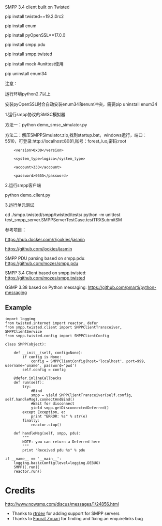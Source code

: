 SMPP 3.4 client built on Twisted


pip install twisted==19.2.0rc2

pip install enum

pip install pyOpenSSL==17.0.0

pip install smpp.pdu

pip install smpp.twisted

pip install mock    #unittest使用

pip uninstall enum34


注意：

运行环境python2.7以上

安装pyOpenSSL时会自动安装enum34和enum冲突，需要pip uninstall enum34


1.运行smpp协议的SMSC模拟器

方法一：python demo_smsc_simulator.py

方法二：解压SMPPSimulator.zip,找到startup.bat，windows运行，端口：5510，可登录:http://localhost:8081,账号：forest_luo,密码:root

<authenticate name="whoami" role="authorized">

		<version>0x30</version>

		<system_type>logica</system_type>

		<account>333</account>

		<password>0555</password>

</authenticate>


2.运行smpp客户端

python demo_client.py


3.运行单元测试

cd ./smpp.twisted/smpp/twisted/tests/
python -m unittest test_smpp_server.SMPPServerTestCase.testTRXSubmitSM


参考项目：

https://hub.docker.com/r/jookies/jasmin

https://github.com/jookies/jasmin

SMPP PDU parsing based on smpp.pdu: https://github.com/mozes/smpp.pdu

SMPP 3.4 Client based on smpp.twisted: https://github.com/mozes/smpp.twisted

GSMP 3.38 based on Python messaging: https://github.com/pmarti/python-messaging



Example
-------
    import logging
    from twisted.internet import reactor, defer
    from smpp.twisted.client import SMPPClientTransceiver, SMPPClientService
    from smpp.twisted.config import SMPPClientConfig

    class SMPP(object):

        def __init__(self, config=None):
            if config is None:
                config = SMPPClientConfig(host='localhost', port=999, username='uname', password='pwd')
            self.config = config
        
        @defer.inlineCallbacks
        def run(self):
            try:
                #Bind
                smpp = yield SMPPClientTransceiver(self.config, self.handleMsg).connectAndBind()
                #Wait for disconnect
                yield smpp.getDisconnectedDeferred()
            except Exception, e:
                print "ERROR: %s" % str(e)
            finally:
                reactor.stop()
    
        def handleMsg(self, smpp, pdu):
            """
            NOTE: you can return a Deferred here
            """
            print "Received pdu %s" % pdu
    
    if __name__ == '__main__':
        logging.basicConfig(level=logging.DEBUG)
        SMPP().run()
        reactor.run()
        
Credits
=======

http://www.nowsms.com/discus/messages/1/24856.html

* Thanks to [rtrdev](https://github.com/rtrdev) for adding support for SMPP servers
* Thanks to [Fourat Zouari](https://github.com/fourat) for finding and fixing an enquirelinks bug
